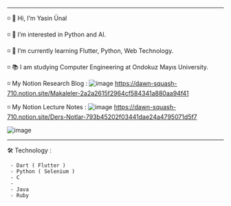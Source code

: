   ----------------------------------------------------------------------
  ◽️ 👋 Hi, I’m Yasin Ünal
  
  ◽️ 👀 I’m interested in Python and AI.
  
  ◽️ 🌱 I’m currently learning Flutter, Python, Web Technology.
  
  ◽️ 📚 I am studying Computer Engineering at Ondokuz Mayıs University. 
  
  ◽️ My Notion Research Blog : ![image](https://user-images.githubusercontent.com/56133248/154100978-5472e94c-80ba-4eed-9bfb-8218d5c3b4c1.png)  https://dawn-squash-710.notion.site/Makaleler-2a2a2615f2964cf584341a880aa94f41
  
  ◽️ My Notion Lecture Notes : ![image](https://user-images.githubusercontent.com/56133248/154100978-5472e94c-80ba-4eed-9bfb-8218d5c3b4c1.png)  https://dawn-squash-710.notion.site/Ders-Notlar-793b45202f03441dae24a4795071d5f7

 
  
![image](https://user-images.githubusercontent.com/56133248/143773264-7933ce21-81b2-4057-bfb7-5bcc7be3691a.png)

  ----------------------------------------------------------------------
  
  🛠 Technology : 
    
     - Dart ( Flutter )
     - Python ( Selenium ) 
     - C
     - 
     - Java
     - Ruby
  
  
<!---
Pilestin/Pilestin is a ✨ special ✨ repository because its `README.md` (this file) appears on your GitHub profile.
You can click the Preview link to take a look at your changes.
--->
